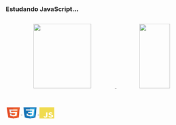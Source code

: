 ### Estudando JavaScript...

<!--
**oPerna/oPerna** is a ✨ _special_ ✨ repository because its `README.md` (this file) appears on your GitHub profile.

Here are some ideas to get you started:

- 🔭 I’m currently working on ...
- 🌱 I’m currently learning ...
- 👯 I’m looking to collaborate on ...
- 🤔 I’m looking for help with ...
- 💬 Ask me about ...
- 📫 How to reach me: ...
- 😄 Pronouns: ...
- ⚡ Fun fact: ...
-->
##

<div align="center">
  <a href="https://github.com/oPerna">
  <img height="170em" width="55%" src="https://github-readme-stats.vercel.app/api?username=oPerna&show_icons=true&theme=material-palenight&include_all_commits=true&count_private=true"/>
  <img height="170em" width="40%" src="https://github-readme-stats.vercel.app/api/top-langs/?username=oPerna&layout=compact&langs_count=7&theme=material-palenight"/>
</div>

##
  
<div style="display: inline_block"><br>
  <img align="center" alt="Perna-HTML" height="30" width="40" src="https://raw.githubusercontent.com/devicons/devicon/master/icons/html5/html5-original.svg">
  <img align="center" alt="Perna-CSS" height="30" width="40" src="https://raw.githubusercontent.com/devicons/devicon/master/icons/css3/css3-original.svg">
  <img align="center" alt="Perna-Js" height="30" width="40" src="https://raw.githubusercontent.com/devicons/devicon/master/icons/javascript/javascript-plain.svg">
</div>
